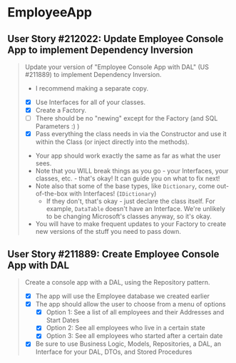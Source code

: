EmployeeApp
===========

User Story #212022: Update Employee Console App to implement Dependency
Inversion
------------------------------------------------------------------------

> Update your version of "Employee Console App with DAL" (US #211889) to
> implement Dependency Inversion.
>
> - I recommend making a separate copy.
> - [x] Use Interfaces for all of your classes.
> - [x] Create a Factory.
> - [ ] There should be no "newing" except for the Factory (and SQL
>   Parameters :) )
> - [x] Pass everything the class needs in via the Constructor and use
>   it within the Class (or inject directly into the methods).
> - Your app should work exactly the same as far as what the user sees.
> - Note that you WILL break things as you go - your Interfaces, your
>   classes, etc. - that's okay!  It can guide you on what to fix next!
> - Note also that some of the base types, like `Dictionary`, come
>   out-of-the-box with Interfaces!  (`IDictionary`)
>   - If they don't, that's okay - just declare the class itself.  For
>     example, `DataTable` doesn't have an Interface.  We're unlikely to
>     be changing Microsoft's classes anyway, so it's okay.
> - You will have to make frequent updates to your Factory to create new
>   versions of the stuff you need to pass down.

User Story #211889: Create Employee Console App with DAL
--------------------------------------------------------

> Create a console app with a DAL, using the Repository pattern.
>
> - [x] The app will use the Employee database we created earlier
> - [x] The app should allow the user to choose from a menu of options
>   - [x] Option 1:  See a list of all employees and their Addresses and
>     Start Dates
>   - [x] Option 2:  See all employees who live in a certain state
>   - [x] Option 3:  See all employees who started after a certain date
> - [x] Be sure to use Business Logic, Models, Repositories, a DAL, an
>   Interface for your DAL, DTOs, and Stored Procedures
